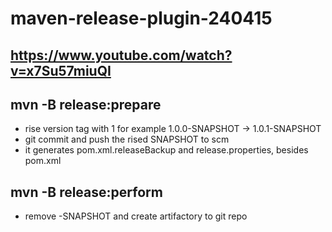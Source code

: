 # maven-release-plugin-240415

## https://www.youtube.com/watch?v=x7Su57miuQI

## mvn -B release:prepare 
- rise version tag with 1 for example 1.0.0-SNAPSHOT -> 1.0.1-SNAPSHOT
- git commit and push the rised SNAPSHOT to scm
- it generates pom.xml.releaseBackup and release.properties, besides pom.xml


## mvn -B release:perform
- remove -SNAPSHOT and create artifactory to git repo

